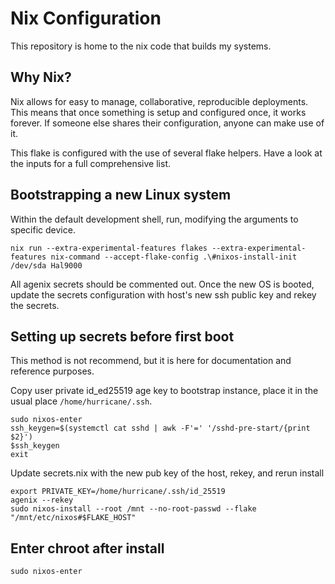 # Nix Configuration

This repository is home to the nix code that builds my systems.

## Why Nix?

Nix allows for easy to manage, collaborative, reproducible deployments. This
means that once something is setup and configured once, it works forever. If
someone else shares their configuration, anyone can make use of it.

This flake is configured with the use of several flake helpers. Have a look at
the inputs for a full comprehensive list.

## Bootstrapping a new Linux system

Within the default development shell, run, modifying the arguments to specific
device.

```console
nix run --extra-experimental-features flakes --extra-experimental-features nix-command --accept-flake-config .\#nixos-install-init /dev/sda Hal9000

```

All agenix secrets should be commented out. Once the new OS is booted, update
the secrets configuration with host's new ssh public key and rekey the secrets.

## Setting up secrets before first boot

This method is not recommend, but it is here for documentation and reference
purposes.

Copy user private id_ed25519 age key to bootstrap instance, place it in the usual
place `/home/hurricane/.ssh`.

```console
sudo nixos-enter
ssh_keygen=$(systemctl cat sshd | awk -F'=' '/sshd-pre-start/{print $2}')
$ssh_keygen
exit
```

Update secrets.nix with the new pub key of the host, rekey, and rerun install

```console
export PRIVATE_KEY=/home/hurricane/.ssh/id_25519
agenix --rekey
sudo nixos-install --root /mnt --no-root-passwd --flake "/mnt/etc/nixos#$FLAKE_HOST"
```

## Enter chroot after install

```console
sudo nixos-enter
```
